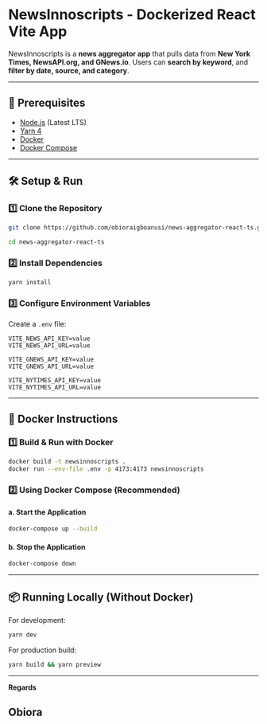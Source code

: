 # NewsInnoscripts - Dockerized React Vite App

NewsInnoscripts is a **news aggregator app** that pulls data from **New York Times, NewsAPI.org, and GNews.io**. Users can **search by keyword**, and **filter by date, source, and category**.

---

## **📌 Prerequisites**
- [Node.js](https://nodejs.org/) (Latest LTS)
- [Yarn 4](https://yarnpkg.com/)
- [Docker](https://www.docker.com/)
- [Docker Compose](https://docs.docker.com/compose/install/)

---

## **🛠️ Setup & Run**
### **1️⃣ Clone the Repository**
```sh
git clone https://github.com/obioraigboanusi/news-aggregator-react-ts.git

cd news-aggregator-react-ts
```

### **2️⃣ Install Dependencies**
```sh
yarn install
```

### **3️⃣ Configure Environment Variables**
Create a `.env` file:
```env
VITE_NEWS_API_KEY=value
VITE_NEWS_API_URL=value

VITE_GNEWS_API_KEY=value
VITE_GNEWS_API_URL=value

VITE_NYTIMES_API_KEY=value
VITE_NYTIMES_API_URL=value
```

---

## **🐳 Docker Instructions**
### **1️⃣ Build & Run with Docker**
```sh
docker build -t newsinnoscripts .
docker run --env-file .env -p 4173:4173 newsinnoscripts
```

### **2️⃣ Using Docker Compose (Recommended)**
#### **a. Start the Application**
```sh
docker-compose up --build
```

#### **b. Stop the Application**
```sh
docker-compose down
```

---

## **📦 Running Locally (Without Docker)**
For development:
```sh
yarn dev
```
For production build:
```sh
yarn build && yarn preview
```

---

**Regards**

## **Obiora**